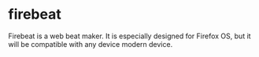 # firebeat
Firebeat is a web beat maker. It is especially designed for Firefox OS, but it will be compatible with any device modern device.
